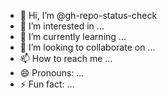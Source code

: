 - 👋 Hi, I’m @gh-repo-status-check
- 👀 I’m interested in ...
- 🌱 I’m currently learning ...
- 💞️ I’m looking to collaborate on ...
- 📫 How to reach me ...
- 😄 Pronouns: ...
- ⚡ Fun fact: ...

<!---
gh-repo-status-check/gh-repo-status-check is a ✨ special ✨ repository because its `README.md` (this file) appears on your GitHub profile.
You can click the Preview link to take a look at your changes.
--->
